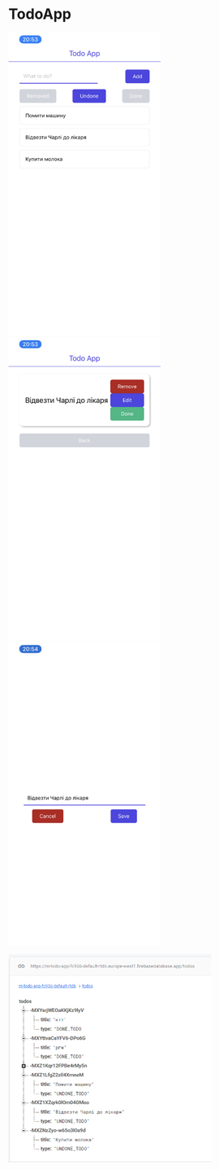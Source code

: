# TodoApp

<p float="left">
  <img src="/images/main_screen.PNG" width="300" alt="Main Screen">
  <img src="/images/todo_screen.PNG" width="300" alt="Todo Screen">
  <img src="/images/edit_modal.PNG" width="300" alt="Edit Modal">  
</p>
<img src="/images/db.png" width="400" alt="DB">
